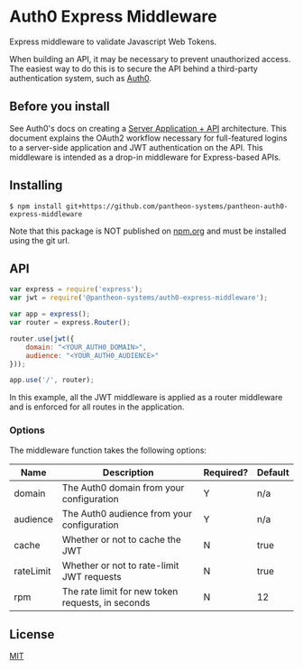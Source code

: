 # Auth0 Express Middleware

Express middleware to validate Javascript Web Tokens.

When building an API, it may be necessary to prevent unauthorized access. The easiest way to do this is to secure the API behind a third-party authentication system, such as [Auth0](https://www.auth0.com).

## Before you install

See Auth0's docs on creating a [Server Application + API](https://auth0.com/docs/architecture-scenarios/server-api) architecture. This document explains the OAuth2 workflow necessary for full-featured logins to a server-side application and JWT authentication on the API. This middleware is intended as a drop-in middleware for Express-based APIs.

## Installing

```
$ npm install git+https://github.com/pantheon-systems/pantheon-auth0-express-middleware
```

Note that this package is NOT published on [npm.org](https://npm.org) and must be installed using the git url.

## API

```js
var express = require('express');
var jwt = require('@pantheon-systems/auth0-express-middleware');

var app = express();
var router = express.Router();

router.use(jwt({
    domain: "<YOUR_AUTH0_DOMAIN>",
    audience: "<YOUR_AUTH0_AUDIENCE>"
}));

app.use('/', router);
```

In this example, all the JWT middleware is applied as a router middleware and is enforced for all routes in the application.

### Options

The middleware function takes the following options:

| Name | Description | Required? | Default |
|------|-------------|-----------|---------|
| domain | The Auth0 domain from your configuration | Y | n/a |
| audience | The Auth0 audience from your configuration | Y | n/a |
| cache | Whether or not to cache the JWT | N | true |
| rateLimit | Whether or not to rate-limit JWT requests | N | true |
| rpm | The rate limit for new token requests, in seconds | N | 12 |

## License

[MIT](LICENSE)